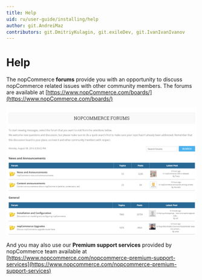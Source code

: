 ```yaml
---
title: Help
uid: ru/user-guide/installing/help
author: git.AndreiMaz
contributors: git.DmitriyKulagin, git.exileDev, git.IvanIvanIvanov
---
```

# Help

The nopCommerce **forums** provide you with an opportunity to discuss nopCommerce related issues with other community members. The forums are available at [https://www.nopCommerce.com/boards/](https://www.nopCommerce.com/boards/)

![nopCommerce Forums](_static/help/forums.jpg)

And you may also use our **Premium support services** provided by nopCommerce team available at [https://www.nopcommerce.com/nopcommerce-premium-support-services](https://www.nopcommerce.com/nopcommerce-premium-support-services)
